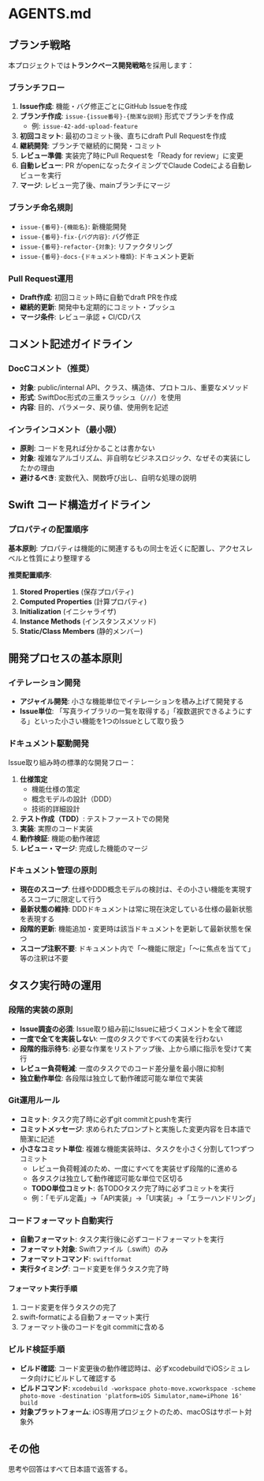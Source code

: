 # AGENTS.md

## ブランチ戦略

本プロジェクトでは**トランクベース開発戦略**を採用します：

### ブランチフロー
1. **Issue作成**: 機能・バグ修正ごとにGitHub Issueを作成
2. **ブランチ作成**: `issue-{issue番号}-{簡潔な説明}` 形式でブランチを作成
   - 例: `issue-42-add-upload-feature`
3. **初回コミット**: 最初のコミット後、直ちにdraft Pull Requestを作成
4. **継続開発**: ブランチで継続的に開発・コミット
5. **レビュー準備**: 実装完了時にPull Requestを「Ready for review」に変更
6. **自動レビュー**: PR がopenになったタイミングでClaude Codeによる自動レビューを実行
7. **マージ**: レビュー完了後、mainブランチにマージ

### ブランチ命名規則
- `issue-{番号}-{機能名}`: 新機能開発
- `issue-{番号}-fix-{バグ内容}`: バグ修正
- `issue-{番号}-refactor-{対象}`: リファクタリング
- `issue-{番号}-docs-{ドキュメント種類}`: ドキュメント更新

### Pull Request運用
- **Draft作成**: 初回コミット時に自動でdraft PRを作成
- **継続的更新**: 開発中も定期的にコミット・プッシュ
- **マージ条件**: レビュー承認 + CI/CDパス

## コメント記述ガイドライン

### DocCコメント（推奨）
- **対象**: public/internal API、クラス、構造体、プロトコル、重要なメソッド
- **形式**: SwiftDoc形式の三重スラッシュ（`///`）を使用
- **内容**: 目的、パラメータ、戻り値、使用例を記述

### インラインコメント（最小限）
- **原則**: コードを見れば分かることは書かない
- **対象**: 複雑なアルゴリズム、非自明なビジネスロジック、なぜその実装にしたかの理由
- **避けるべき**: 変数代入、関数呼び出し、自明な処理の説明

## Swift コード構造ガイドライン

### プロパティの配置順序

**基本原則**: プロパティは機能的に関連するもの同士を近くに配置し、アクセスレベルと性質により整理する

**推奨配置順序**:
1. **Stored Properties** (保存プロパティ)
2. **Computed Properties** (計算プロパティ)  
3. **Initialization** (イニシャライザ)
4. **Instance Methods** (インスタンスメソッド)
5. **Static/Class Members** (静的メンバー)

## 開発プロセスの基本原則

### イテレーション開発
- **アジャイル開発**: 小さな機能単位でイテレーションを積み上げて開発する
- **Issue単位**: 「写真ライブラリの一覧を取得する」「複数選択できるようにする」といった小さい機能を1つのIssueとして取り扱う

### ドキュメント駆動開発
Issue取り組み時の標準的な開発フロー：

1. **仕様策定**
   - 機能仕様の策定
   - 概念モデルの設計（DDD）
   - 技術的詳細設計
2. **テスト作成（TDD）**: テストファーストでの開発
3. **実装**: 実際のコード実装
4. **動作検証**: 機能の動作確認
5. **レビュー・マージ**: 完成した機能のマージ

### ドキュメント管理の原則
- **現在のスコープ**: 仕様やDDD概念モデルの検討は、その小さい機能を実現するスコープに限定して行う
- **最新状態の維持**: DDDドキュメントは常に現在決定している仕様の最新状態を表現する
- **段階的更新**: 機能追加・変更時は該当ドキュメントを更新して最新状態を保つ
- **スコープ注釈不要**: ドキュメント内で「〜機能に限定」「〜に焦点を当てて」等の注釈は不要

## タスク実行時の運用

### 段階的実装の原則
- **Issue調査の必須**: Issue取り組み前にIssueに紐づくコメントを全て確認
- **一度で全てを実装しない**: 一度のタスクですべての実装を行わない
- **段階的指示待ち**: 必要な作業をリストアップ後、上から順に指示を受けて実行
- **レビュー負荷軽減**: 一度のタスクでのコード差分量を最小限に抑制
- **独立動作単位**: 各段階は独立して動作確認可能な単位で実装

### Git運用ルール
- **コミット**: タスク完了時に必ずgit commitとpushを実行
- **コミットメッセージ**: 求められたプロンプトと実施した変更内容を日本語で簡潔に記述
- **小さなコミット単位**: 複雑な機能実装時は、タスクを小さく分割して1つずつコミット
  - レビュー負荷軽減のため、一度にすべてを実装せず段階的に進める
  - 各タスクは独立して動作確認可能な単位で区切る
  - **TODO単位コミット**: 各TODOタスク完了時に必ずコミットを実行
  - 例：「モデル定義」→「API実装」→「UI実装」→「エラーハンドリング」

### コードフォーマット自動実行
- **自動フォーマット**: タスク実行後に必ずコードフォーマットを実行
- **フォーマット対象**: Swiftファイル（.swift）のみ
- **フォーマットコマンド**: `swiftformat`
- **実行タイミング**: コード変更を伴うタスク完了時

#### フォーマット実行手順
1. コード変更を伴うタスクの完了
2. swift-formatによる自動フォーマット実行
3. フォーマット後のコードをgit commitに含める

### ビルド検証手順
- **ビルド確認**: コード変更後の動作確認時は、必ずxcodebuildでiOSシミュレータ向けにビルドして確認する
- **ビルドコマンド**: `xcodebuild -workspace photo-move.xcworkspace -scheme photo-move -destination 'platform=iOS Simulator,name=iPhone 16' build`
- **対象プラットフォーム**: iOS専用プロジェクトのため、macOSはサポート対象外

## その他
思考や回答はすべて日本語で返答する。
